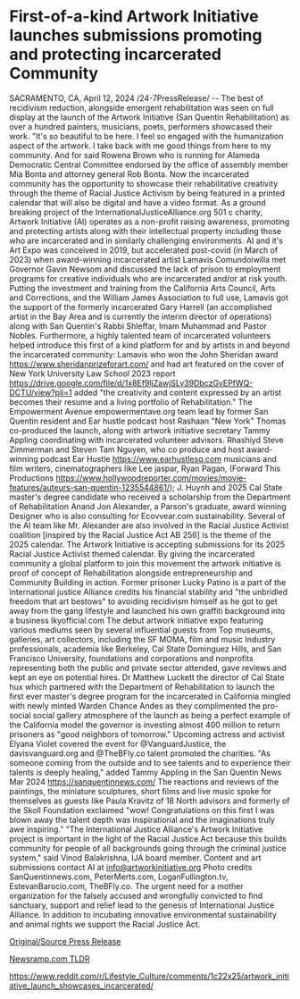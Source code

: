 # First-of-a-kind Artwork Initiative launches submissions promoting and protecting incarcerated Community

SACRAMENTO, CA, April 12, 2024 /24-7PressRelease/ -- The best of recidivism reduction, alongside emergent rehabilitation was seen on full display at the launch of the Artwork Initiative (San Quentin Rehabilitation) as over a hundred painters, musicians, poets, performers showcased their work.   "It's so beautiful to be here. I feel so engaged with the humanization aspect of the artwork. I take back with me good things from here to my community. And for said Rowena Brown who is running for Alameda Democratic Central Committee endorsed by the office of assembly member Mia Bonta and attorney general Rob Bonta.  Now the incarcerated community has the opportunity to showcase their rehabilitative creativity through the theme of Racial Justice Activism by being featured in a printed calendar that will also be digital and have a video format.   As a ground breaking project of the InternationalJusticeAlliance.org 501 c charity, Artwork Initiative (AI) operates as a non-profit raising awareness, promoting and protecting artists along with their intellectual property including those who are incarcerated and in similarly challenging environments.   AI and it's Art Expo was conceived in 2019, but accelerated post-covid (in March of 2023) when award-winning incarcerated artist Lamavis Comundoiwilla met Governor Gavin Newsom and discussed the lack of prison to employment programs for creative individuals who are incarcerated and/or at risk youth. Putting the investment and training from the California Arts Council, Arts and Corrections, and the William James Association to full use, Lamavis got the support of the formerly incarcerated Gary Harrell (an accomplished artist in the Bay Area and is currently the interim director of operations) along with San Quentin's Rabbi Shleffar, Imam Muhammad and Pastor Nobles. Furthermore, a highly talented team of incarcerated volunteers helped introduce this first of a kind platform for and by artists in and beyond the incarcerated community: Lamavis who won the John Sheridan award https://www.sheridanprizeforart.com/ and had art featured on the cover of New York University Law School 2023 report https://drive.google.com/file/d/1x8Ef9ljZawjSLy39DbczGvEPfWQ-DCTU/view?pli=1 added "the creativity and content expressed by an artist becomes their resume and a living portfolio of Rehabilitation."  The Empowerment Avenue empowermentave.org team lead by former San Quentin resident and Ear hustle podcast host Rashaan "New York" Thomas co-produced the launch, along with artwork initiative secretary Tammy Appling coordinating with incarcerated volunteer advisors.   Rhashiyd Steve Zimmerman and Steven Tam Nguyen, who co produce and host award-winning podcast Ear Hustle https://www.earhustlesq.com musicians and film writers, cinematographers like Lee jaspar, Ryan Pagan, (Forward This Productions https://www.hollywoodreporter.com/movies/movie-features/auteurs-san-quentin-1235544861/); J. Huynh and 2025 Cal State master's degree candidate who received a scholarship from the Department of Rehabilitation Anand Jon Alexander, a Parson's graduate, award winning Designer who is also consulting for Ecovvear.com sustainability. Several of the AI team like Mr. Alexander are also involved in the Racial Justice Activist coalition [inspired by the Racial Justice Act AB 256] is the theme of the 2025 calendar.   The Artwork Initiative is accepting submissions for its 2025 Racial Justice Activist themed calendar. By giving the incarcerated community a global platform to join this movement the artwork initiative is proof of concept of Rehabilitation alongside entrepreneurship and Community Building in action.   Former prisoner Lucky Patino is a part of the international justice Alliance credits his financial stability and "the unbridled freedom that art bestows" to avoiding recidivism himself as he got to get away from the gang lifestyle and launched his own graffiti background into a business lkyofficial.com  The debut artwork initiative expo featuring various mediums seen by several influential guests from Top museums, galleries, art collectors, including the SF MOMA, film and music Industry professionals, academia like Berkeley, Cal State Dominguez Hills, and San Francisco University, foundations and corporations and nonprofits representing both the public and private sector attended, gave reviews and kept an eye on potential hires.   Dr Matthew Luckett the director of Cal State hux which partnered with the Department of Rehabilitation to launch the first ever master's degree program for the incarcerated in California mingled with newly minted Warden Chance Andes as they complimented the pro-social social gallery atmosphere of the launch as being a perfect example of the California model the governor is investing almost 400 million to return prisoners as "good neighbors of tomorrow."  Upcoming actress and activist Elyana Violet covered the event for @VanguardJustice, the davisvanguard.org and @TheBFly.co talent promoted the charities.   "As someone coming from the outside and to see talents and to experience their talents is deeply healing," added Tammy Appling in the San Quentin News Mar 2024 https://sanquentinnews.com/ The reactions and reviews of the paintings, the miniature sculptures, short films and live music spoke for themselves as guests like Paula Kravitz of 18 North advisors and formerly of the Skoll Foundation exclaimed "wow! Congratulations on this first I was blown away the talent depth was inspirational and the imaginations truly awe inspiring." "The International Justice Alliance's Artwork Initiative project is important in the light of the Racial Justice Act because this builds community for people of all backgrounds going through the criminal justice system," said Vinod Balakrishna, IJA board member.  Content and art submissions contact AI at info@artworkinitiative.org  Photo credits SanQuentinnews.com, PeterMerts.com, LoganFullington.tv, EstevanBarocio.com, TheBFly.co.  The urgent need for a mother organization for the falsely accused and wrongfully convicted to find sanctuary, support and relief lead to the genesis of International Justice Alliance. In addition to incubating innovative environmental sustainability and animal rights we support the Racial Justice Act. 

[Original/Source Press Release](https://www.24-7pressrelease.com/press-release/510000/first-of-a-kind-artwork-initiative-launches-submissions-promoting-and-protecting-incarcerated-community)
                    

[Newsramp.com TLDR](None) 

https://www.reddit.com/r/Lifestyle_Culture/comments/1c22x25/artwork_initiative_launch_showcases_incarcerated/